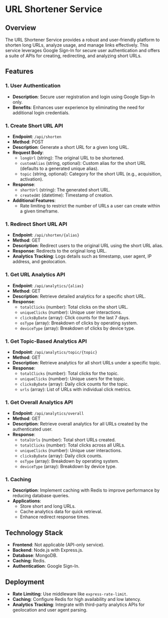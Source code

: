 # URL Shortener Service

## Overview

The URL Shortener Service provides a robust and user-friendly platform to shorten long URLs, analyze usage, and manage links effectively. This service leverages Google Sign-In for secure user authentication and offers a suite of APIs for creating, redirecting, and analyzing short URLs.

## Features

### 1. User Authentication

- **Description**: Secure user registration and login using Google Sign-In only.
- **Benefits**: Enhances user experience by eliminating the need for additional login credentials.

### 1. Create Short URL API

- **Endpoint**: `/api/shorten`
- **Method**: POST
- **Description**: Generate a short URL for a given long URL.
- **Request Body**:
  - `longUrl` (string): The original URL to be shortened.
  - `customAlias` (string, optional): Custom alias for the short URL (defaults to a generated unique alias).
  - `topic` (string, optional): Category for the short URL (e.g., acquisition, activation).
- **Response**:
  - `shortUrl` (string): The generated short URL.
  - `createdAt` (datetime): Timestamp of creation.
- **Additional Features**:
  - Rate limiting to restrict the number of URLs a user can create within a given timeframe.

### 1. Redirect Short URL API

- **Endpoint**: `/api/shorten/{alias}`
- **Method**: GET
- **Description**: Redirect users to the original URL using the short URL alias.
- **Response**: Redirects to the original long URL.
- **Analytics Tracking**: Logs details such as timestamp, user agent, IP address, and geolocation.

### 1. Get URL Analytics API

- **Endpoint**: `/api/analytics/{alias}`
- **Method**: GET
- **Description**: Retrieve detailed analytics for a specific short URL.
- **Response**:
  - `totalClicks` (number): Total clicks on the short URL.
  - `uniqueClicks` (number): Unique user interactions.
  - `clicksByDate` (array): Click counts for the last 7 days.
  - `osType` (array): Breakdown of clicks by operating system.
  - `deviceType` (array): Breakdown of clicks by device type.

### 1. Get Topic-Based Analytics API

- **Endpoint**: `/api/analytics/topic/{topic}`
- **Method**: GET
- **Description**: Retrieve analytics for all short URLs under a specific topic.
- **Response**:
  - `totalClicks` (number): Total clicks for the topic.
  - `uniqueClicks` (number): Unique users for the topic.
  - `clicksByDate` (array): Daily click counts for the topic.
  - `urls` (array): List of URLs with individual click metrics.

### 1. Get Overall Analytics API

- **Endpoint**: `/api/analytics/overall`
- **Method**: GET
- **Description**: Retrieve overall analytics for all URLs created by the authenticated user.
- **Response**:
  - `totalUrls` (number): Total short URLs created.
  - `totalClicks` (number): Total clicks across all URLs.
  - `uniqueClicks` (number): Unique user interactions.
  - `clicksByDate` (array): Daily click counts.
  - `osType` (array): Breakdown by operating system.
  - `deviceType` (array): Breakdown by device type.

### 1. Caching

- **Description**: Implement caching with Redis to improve performance by reducing database queries.
- **Applications**:
  - Store short and long URLs.
  - Cache analytics data for quick retrieval.
  - Enhance redirect response times.

## Technology Stack

- **Frontend**: Not applicable (API-only service).
- **Backend**: Node.js with Express.js.
- **Database**: MongoDB.
- **Caching**: Redis.
- **Authentication**: Google Sign-In.

## Deployment

- **Rate Limiting**: Use middleware like `express-rate-limit`.
- **Caching**: Configure Redis for high availability and low latency.
- **Analytics Tracking**: Integrate with third-party analytics APIs for geolocation and user agent parsing.
